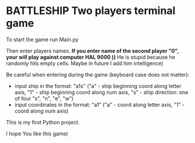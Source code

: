 # BATTLESHIP Two players terminal game

To start the game run Main.py

Then enter players names. 
**If you enter name of the second player "0", your will play against computer HAL 9000 ))**
He is stupid because he randomly hits empty cells.
Maybe in future I add him intelligence) 

Be careful when entering during the game (keyboard case does not matter): 
- input ship in the format: "a1s" ("a" - ship beginning coord along letter axis, "1" - ship beginning coord along num axis, "s" - ship direction: one of four "s", "n", "e", "w")
- input coordinates in the format: "a1" ("a" - coord along letter axis, "1" - coord along num axis)


This is my first Python project.

I hope You like this game)

